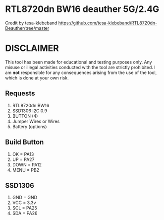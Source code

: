# RTL8720dn BW16 deauther 5G/2.4G
Credit by tesa-klebeband
https://github.com/tesa-klebeband/RTL8720dn-Deauther/tree/master
# DISCLAIMER
This tool has been made for educational and testing purposes only. Any misuse or illegal activities conducted with the tool are strictly prohibited. I am **not** responsible for any consequences arising from the use of the tool, which is done at your own risk.
## Requests
1) RTL8720dn BW16
2) SSD1306 I2C 0.9
3) BUTTON (4)
4) Jumper Wires or Wires
5) Battery (options)
## Build Button
1) OK = PA13
2) UP = PA27
3) DOWN = PA12
4) MENU = PB2
## SSD1306
1) GND = GND
2) VCC = 3.3v
3) SCL = PA25
4) SDA = PA26
